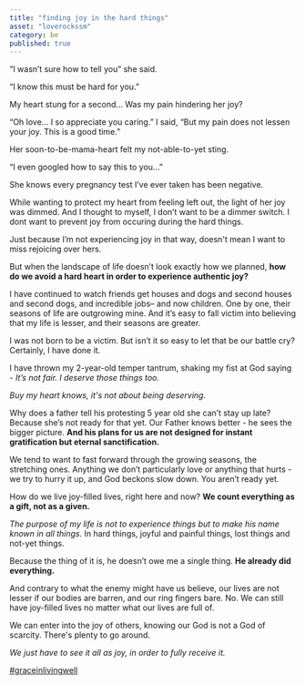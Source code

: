```yaml
---
title: "finding joy in the hard things"
asset: "loverockssm" 
category: be
published: true
---
```


“I wasn’t sure how to tell you” she said.

“I know this must be hard for you.” 

My heart stung for a second... Was my pain hindering her joy? 

“Oh love… I so appreciate you caring.” I said, “But my pain does not lessen your joy. This is a good time.”  

Her soon-to-be-mama-heart felt my not-able-to-yet sting. 

“I even googled how to say this to you...” 

She knows every pregnancy test I’ve ever taken has been negative.  

While wanting to protect my heart from feeling left out, the light of her joy was dimmed. And I thought to myself, I don’t want to be a dimmer switch. I dont want to prevent joy from occuring during the hard things.

Just because I’m not experiencing joy in that way, doesn't mean I want to miss rejoicing over hers.

But when the landscape of life doesn’t look exactly how we planned, **how do we avoid a hard heart in order to experience authentic joy?** 

I have continued to watch friends get houses and dogs and second houses and second dogs, and incredible jobs– and now children. One by one, their seasons of life are outgrowing mine. And it’s easy to fall victim into believing that my life is lesser, and their seasons are greater.

I was not born to be a victim. But isn’t it so easy to let that be our battle cry? Certainly, I have done it.

I have thrown my 2-year-old temper tantrum, shaking my fist at God saying - _It’s not fair. I deserve those things too._

_Buy my heart knows, it's not about being deserving._

Why does a father tell his protesting 5 year old she can’t stay up late? Because she’s not ready for that yet. Our Father knows better - he sees the bigger picture. **And his plans for us are not designed for instant gratification but eternal sanctification.**

We tend to want to fast forward through the growing seasons, the stretching ones. Anything we don’t particularly love or anything that hurts - we try to hurry it up, and God beckons slow down. You aren’t ready yet.

How do we live joy-filled lives, right here and now? **We count everything as a gift, not as a given.**

_The purpose of my life is not to experience things but to make his name known in all things._ In hard things, joyful and painful things, lost things and not-yet things. 

Because the thing of it is, he doesn’t owe me a single thing. **He already did everything.** 

And contrary to what the enemy might have us believe, our lives are not lesser if our bodies are barren, and our ring fingers bare. No. We can still have joy-filled lives no matter what our lives are full of.

We can enter into the joy of others, knowing our God is not a God of scarcity. There's plenty to go around.

_We just have to see it all as joy, in order to fully receive it._

[#graceinlivingwell](https://www.instagram.com/explore/tags/graceinlivingwell/)
